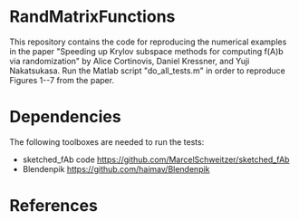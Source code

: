 # RandMatrixFunctions
This repository contains the code for reproducing the numerical examples in the paper "Speeding up Krylov subspace methods for computing f(A)b via randomization" by Alice Cortinovis, Daniel Kressner, and Yuji Nakatsukasa. Run the Matlab script "do_all_tests.m" in order to reproduce Figures 1--7 from the paper.

# Dependencies
The following toolboxes are needed to run the tests:
- sketched_fAb code https://github.com/MarcelSchweitzer/sketched_fAb
- Blendenpik https://github.com/haimav/Blendenpik

# References

